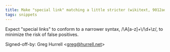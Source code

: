 ```yaml
---
title: Make "special link" matching a little stricter (wikitext, 9012ad4)
tags: snippets
---
```


Expect "special links" to conform to a narrower syntax, /\\A\[a-z\]+\\/\\d+\\z/, to minimize the risk of false positives.

Signed-off-by: Greg Hurrell &lt;greg@hurrell.net&gt;
